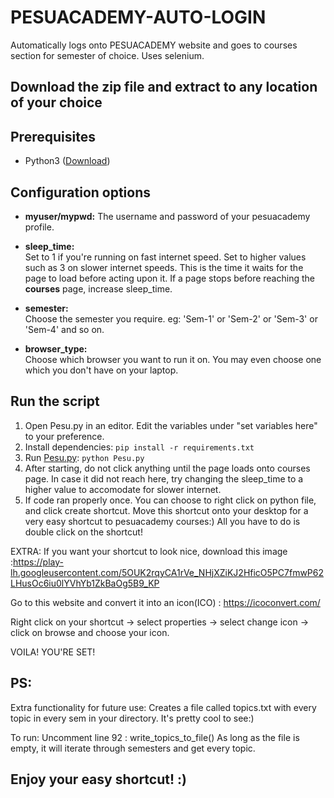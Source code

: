 # PESUACADEMY-AUTO-LOGIN
Automatically logs onto PESUACADEMY website and goes to courses section for semester of choice.
Uses selenium.

## Download the zip file and extract to any location of your choice

## Prerequisites  
  
 - Python3 ([Download](https://www.python.org/downloads/))  
 
## Configuration options  

 - **myuser/mypwd:**
  The username and password of your pesuacademy profile.

- **sleep_time:**  
  Set to 1 if you're running on fast internet speed.
  Set to higher values such as 3 on slower internet speeds.
  This is the time it waits for the page to load before acting upon it.
  If a page stops before reaching the **courses** page, increase sleep_time.

- **semester:**  
Choose the semester you require. eg: 'Sem-1' or 'Sem-2' or 'Sem-3' or 'Sem-4' and so on.

- **browser_type:**  
Choose which browser you want to run it on. You may even choose one which you don't have on your laptop.

## Run the script

 1. Open Pesu.py in an editor. Edit the variables under "set variables here" to your preference.
 2. Install dependencies:   ```pip install -r requirements.txt```
 3. Run [Pesu.py](Pesu.py): `python Pesu.py`
 4. After starting, do not click anything until the page loads onto courses page. In case it did not reach here, try changing the sleep_time to a higher value to accomodate for slower internet. 
 5. If code ran properly once. You can choose to right click on python file, and click create shortcut. Move this shortcut onto your desktop for a very easy shortcut to pesuacademy courses:) All you have to do is double click on the shortcut!
 
 EXTRA: If you want your shortcut to look nice, download this image :https://play-lh.googleusercontent.com/5OUK2rqyCA1rVe_NHjXZiKJ2HficO5PC7fmwP62LHusOc6iu0lYVhYb1ZkBaOg5B9_KP
 
 Go to this website and convert it into an icon(ICO) : https://icoconvert.com/
 
 Right click on your shortcut -> select properties -> select change icon -> click on browse and choose your icon.
 
 VOILA! YOU'RE SET!
 
## PS:
Extra functionality for future use: Creates a file called topics.txt with every topic in every sem in your directory. It's pretty cool to see:)

To run: Uncomment line 92 : write_topics_to_file()
As long as the file is empty, it will iterate through semesters and get every topic.

## Enjoy your easy shortcut! :)
